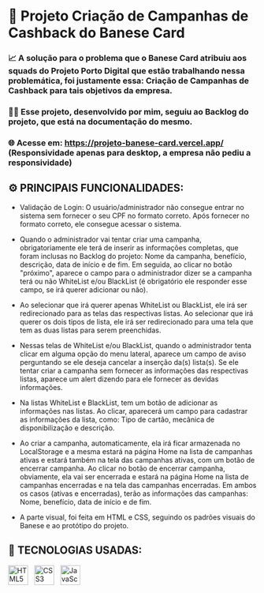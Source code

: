 # 🚀 Projeto Criação de Campanhas de Cashback do Banese Card 

### 📈 A solução para o problema que o Banese Card atribuiu aos squads do Projeto Porto Digital que estão trabalhando nessa problemática, foi justamente essa: Criação de Campanhas de Cashback para tais objetivos da empresa.

### 👨‍💻 Esse projeto, desenvolvido por mim, seguiu ao Backlog do projeto, que está na documentação do mesmo.

### 🌐 Acesse em: https://projeto-banese-card.vercel.app/ (Responsividade apenas para desktop, a empresa não pediu a responsividade)

## ⚙️ PRINCIPAIS FUNCIONALIDADES:

- Validação de Login: O usuário/administrador não consegue entrar no sistema sem fornecer o seu CPF no formato correto. Após fornecer no formato correto, ele consegue acessar o sistema.

- Quando o administrador vai tentar criar uma campanha, obrigatoriamente ele terá de inserir as informações completas, que foram inclusas no Backlog do projeto: Nome da campanha, benefício, descrição, data de início e de fim. Em seguida, ao clicar no botão "próximo", aparece o campo para o administrador dizer se a campanha terá ou não WhiteList e/ou BlackList (é obrigatório ele responder esse campo, se irá querer adicionar ou não). 

- Ao selecionar que irá querer apenas WhiteList ou BlackList, ele irá ser redirecionado para as telas das respectivas listas. Ao selecionar que irá querer os dois tipos de lista, ele irá ser redirecionado para uma tela que tem as duas listas para serem preenchidas. 

- Nessas telas de WhiteList e/ou BlackList, quando o administrador tenta clicar em alguma opção do menu lateral, aparece um campo de aviso perguntando se ele deseja cancelar a inserção da(s) lista(s). Se ele tentar criar a campanha sem fornecer as informações das respectivas listas, aparece um alert dizendo para ele fornecer as devidas informações.

- Na listas WhiteList e BlackList, tem um botão de adicionar as informações nas listas. Ao clicar, aparecerá um campo para cadastrar as informações da lista, como: Tipo de cartão, mecânica de disponibilização e descrição.

- Ao criar a campanha, automaticamente, ela irá ficar armazenada no LocalStorage e a mesma estará na página Home na lista de campanhas ativas e estará também na tela das campanhas ativas, com um botão de encerrar campanha. Ao clicar no botão de encerrar campanha, obviamente, ela vai ser encerrada e estará na página Home na lista de campanhas encerradas e na tela das campanhas encerradas. Em ambos os casos (ativas e encerradas), terão as informações das campanhas: Nome, benefício, data de início e de fim.

- A parte visual, foi feita em HTML e CSS, seguindo os padrões visuais do Banese e ao protótipo do projeto.

## 🤖 TECNOLOGIAS USADAS:

<img 
    style='padding-right: 10px' width='40px' 
    title='HTML' 
    alt='HTML5' 
    align='left' 
    src="https://cdn.jsdelivr.net/gh/devicons/devicon@latest/icons/html5/html5-original.svg" />

<img 
    style='padding-right: 10px' width='40px' 
    title='CSS' 
    alt='CSS3' 
    align='left' 
    src="https://cdn.jsdelivr.net/gh/devicons/devicon@latest/icons/css3/css3-original.svg" />

<img 
    style='padding-right: 10px' width='40px' 
    title='JavaScript' 
    alt='JavaScript' 
    align='left' 
    src="https://cdn.jsdelivr.net/gh/devicons/devicon@latest/icons/javascript/javascript-original.svg" />
